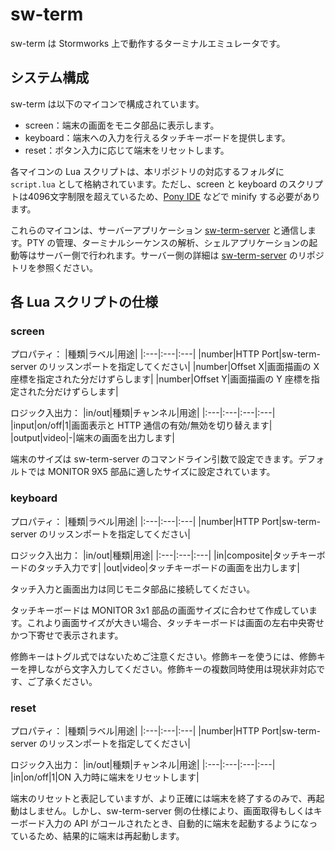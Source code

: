 # sw-term
sw-term は Stormworks 上で動作するターミナルエミュレータです。

## システム構成
sw-term は以下のマイコンで構成されています。
- screen：端末の画面をモニタ部品に表示します。
- keyboard：端末への入力を行えるタッチキーボードを提供します。
- reset：ボタン入力に応じて端末をリセットします。

各マイコンの Lua スクリプトは、本リポジトリの対応するフォルダに `script.lua` として格納されています。ただし、screen と keyboard のスクリプトは4096文字制限を超えているため、[Pony IDE](https://lua.flaffipony.rocks/) などで minify する必要があります。

これらのマイコンは、サーバーアプリケーション [sw-term-server](https://github.com/gcrtnst/sw-term-server) と通信します。PTY の管理、ターミナルシーケンスの解析、シェルアプリケーションの起動等はサーバー側で行われます。サーバー側の詳細は [sw-term-server](https://github.com/gcrtnst/sw-term-server) のリポジトリを参照ください。

## 各 Lua スクリプトの仕様
### screen
プロパティ：
|種類|ラベル|用途|
|:---|:---|:---|
|number|HTTP Port|sw-term-server のリッスンポートを指定してください|
|number|Offset X|画面描画の X 座標を指定された分だけずらします|
|number|Offset Y|画面描画の Y 座標を指定された分だけずらします|

ロジック入出力：
|in/out|種類|チャンネル|用途|
|:---|:---|:---|:---|
|input|on/off|1|画面表示と HTTP 通信の有効/無効を切り替えます|
|output|video|-|端末の画面を出力します|

端末のサイズは sw-term-server のコマンドライン引数で設定できます。デフォルトでは MONITOR 9X5 部品に適したサイズに設定されています。

### keyboard
プロパティ：
|種類|ラベル|用途|
|:---|:---|:---|
|number|HTTP Port|sw-term-server のリッスンポートを指定してください|

ロジック入出力：
|in/out|種類|用途|
|:---|:---|:---|
|in|composite|タッチキーボードのタッチ入力です|
|out|video|タッチキーボードの画面を出力します|

タッチ入力と画面出力は同じモニタ部品に接続してください。

タッチキーボードは MONITOR 3x1 部品の画面サイズに合わせて作成しています。これより画面サイズが大きい場合、タッチキーボードは画面の左右中央寄せかつ下寄せで表示されます。

修飾キーはトグル式ではないためご注意ください。修飾キーを使うには、修飾キーを押しながら文字入力してください。修飾キーの複数同時使用は現状非対応です、ご了承ください。

### reset
プロパティ：
|種類|ラベル|用途|
|:---|:---|:---|
|number|HTTP Port|sw-term-server のリッスンポートを指定してください|

ロジック入出力：
|in/out|種類|チャンネル|用途|
|:---|:---|:---|:---|
|in|on/off|1|ON 入力時に端末をリセットします|

端末のリセットと表記していますが、より正確には端末を終了するのみで、再起動はしません。しかし、sw-term-server 側の仕様により、画面取得もしくはキーボード入力の API がコールされたとき、自動的に端末を起動するようになっているため、結果的に端末は再起動します。
